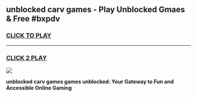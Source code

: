 
## unblocked carv games - Play Unblocked Gmaes & Free #bxpdv
<h3>
<a href="https://premium.freeplayer.one?title=unblocked_carv_games&ref=01M">CLICK TO PLAY</a></h3>
<hr>

<h3>
<a href="https://premium.freeplayer.one?title=unblocked_carv_games&ref=01M">CLICK 2 PLAY</a>
  
</h3>

<a href="https://premium.freeplayer.one?title=unblocked_carv_games&ref=01M"><img src="https://clearcache.store/games.png"></a>


**unblocked carv games games unblocked: Your Gateway to Fun and Accessible Online Gaming**
